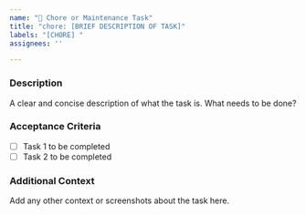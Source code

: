 ```yaml
---
name: "🔧 Chore or Maintenance Task"
title: "chore: [BRIEF DESCRIPTION OF TASK]"
labels: "[CHORE] "
assignees: ''

---
```


### Description
A clear and concise description of what the task is. What needs to be done?

### Acceptance Criteria
- [ ] Task 1 to be completed
- [ ] Task 2 to be completed

### Additional Context
Add any other context or screenshots about the task here.